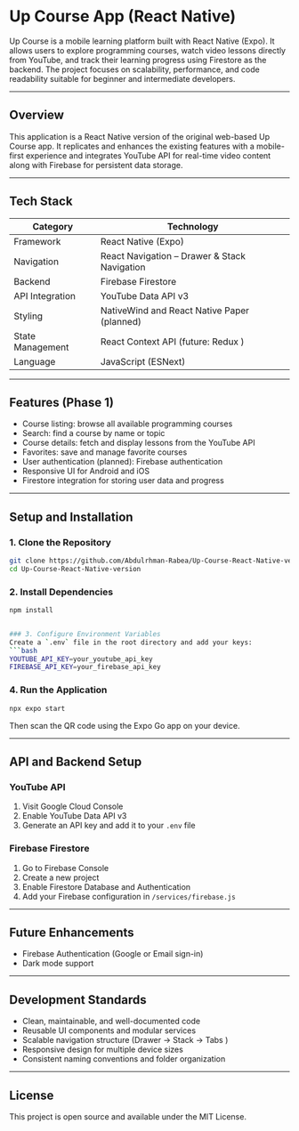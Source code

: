 # Up Course App (React Native)

Up Course is a mobile learning platform built with React Native (Expo).
It allows users to explore programming courses, watch video lessons directly from YouTube, and track their learning progress using Firestore as the backend.
The project focuses on scalability, performance, and code readability suitable for beginner and intermediate developers.

---

## Overview

This application is a React Native version of the original web-based Up Course app.
It replicates and enhances the existing features with a mobile-first experience and integrates YouTube API for real-time video content along with Firebase for persistent data storage.

---

## Tech Stack

| Category         | Technology                                   |
| ---------------- | -------------------------------------------- |
| Framework        | React Native (Expo)                          |
| Navigation       | React Navigation – Drawer & Stack Navigation |
| Backend          | Firebase Firestore                           |
| API Integration  | YouTube Data API v3                          |
| Styling          | NativeWind and React Native Paper (planned)  |
| State Management | React Context API (future: Redux )           |
| Language         | JavaScript (ESNext)                          |

---

## Features (Phase 1)

- Course listing: browse all available programming courses
- Search: find a course by name or topic
- Course details: fetch and display lessons from the YouTube API
- Favorites: save and manage favorite courses
- User authentication (planned): Firebase authentication
- Responsive UI for Android and iOS
- Firestore integration for storing user data and progress

---

## Setup and Installation

### 1. Clone the Repository

```bash
git clone https://github.com/Abdulrhman-Rabea/Up-Course-React-Native-version-.git
cd Up-Course-React-Native-version
```

### 2. Install Dependencies

````bash
npm install


### 3. Configure Environment Variables
Create a `.env` file in the root directory and add your keys:
```bash
YOUTUBE_API_KEY=your_youtube_api_key
FIREBASE_API_KEY=your_firebase_api_key
````

### 4. Run the Application

```bash
npx expo start
```

Then scan the QR code using the Expo Go app on your device.

---

## API and Backend Setup

### YouTube API

1. Visit Google Cloud Console
2. Enable YouTube Data API v3
3. Generate an API key and add it to your `.env` file

### Firebase Firestore

1. Go to Firebase Console
2. Create a new project
3. Enable Firestore Database and Authentication
4. Add your Firebase configuration in `/services/firebase.js`

---

## Future Enhancements

- Firebase Authentication (Google or Email sign-in)
- Dark mode support

---

## Development Standards

- Clean, maintainable, and well-documented code
- Reusable UI components and modular services
- Scalable navigation structure (Drawer → Stack → Tabs )
- Responsive design for multiple device sizes
- Consistent naming conventions and folder organization

---

## License

This project is open source and available under the MIT License.
